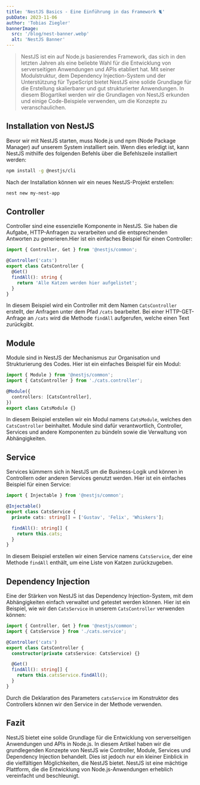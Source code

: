 ```yaml
---
title: 'NestJS Basics - Eine Einführung in das Framework 🐈'
pubDate: 2023-11-06
author: 'Tobias Ziegler'
bannerImage:
  src: '/blog/nest-banner.webp'
  alt: 'NestJS Banner'
---
```


> NestJS ist ein auf Node.js basierendes Framework, das sich in den letzten Jahren als eine beliebte Wahl für die Entwicklung von serverseitigen Anwendungen und APIs etabliert hat. Mit seiner Modulstruktur, dem Dependency Injection-System und der Unterstützung für TypeScript bietet NestJS eine solide Grundlage für die Erstellung skalierbarer und gut strukturierter Anwendungen. In diesem Blogartikel werden wir die Grundlagen von NestJS erkunden und einige Code-Beispiele verwenden, um die Konzepte zu veranschaulichen.

## Installation von NestJS

Bevor wir mit NestJS starten, muss Node.js und npm (Node Package Manager) auf unserem System installiert sein. Wenn dies erledigt ist, kann NestJS mithilfe des folgenden Befehls über die Befehlszeile installiert werden:

```bash
npm install -g @nestjs/cli
```

Nach der Installation können wir ein neues NestJS-Projekt erstellen:

```bash
nest new my-nest-app
```

## Controller

Controller sind eine essenzielle Komponente in NestJS. Sie haben die Aufgabe, HTTP-Anfragen zu verarbeiten und die entsprechenden Antworten zu generieren.Hier ist ein einfaches Beispiel für einen Controller:

```typescript
import { Controller, Get } from '@nestjs/common';

@Controller('cats')
export class CatsController {
  @Get()
  findAll(): string {
    return 'Alle Katzen werden hier aufgelistet';
  }
}
```

In diesem Beispiel wird ein Controller mit dem Namen `CatsController` erstellt, der Anfragen unter dem Pfad `/cats` bearbeitet. Bei einer HTTP-GET-Anfrage an `/cats` wird die Methode `findAll` aufgerufen, welche einen Text zurückgibt.

## Module

Module sind in NestJS der Mechanismus zur Organisation und Strukturierung des Codes. Hier ist ein einfaches Beispiel für ein Modul:

```typescript
import { Module } from '@nestjs/common';
import { CatsController } from './cats.controller';

@Module({
  controllers: [CatsController],
})
export class CatsModule {}
```

In diesem Beispiel erstellen wir ein Modul namens `CatsModule`, welches den `CatsController` beinhaltet. Module sind dafür verantwortlich, Controller, Services und andere Komponenten zu bündeln sowie die Verwaltung von Abhängigkeiten.

## Service

Services kümmern sich in NestJS um die Business-Logik und können in Controllern oder anderen Services genutzt werden. Hier ist ein einfaches Beispiel für einen Service:

```typescript
import { Injectable } from '@nestjs/common';

@Injectable()
export class CatsService {
  private cats: string[] = ['Gustav', 'Felix', 'Whiskers'];

  findAll(): string[] {
    return this.cats;
  }
}
```

In diesem Beispiel erstellen wir einen Service namens `CatsService`, der eine Methode `findAll` enthält, um eine Liste von Katzen zurückzugeben.

## Dependency Injection

Eine der Stärken von NestJS ist das Dependency Injection-System, mit dem Abhängigkeiten einfach verwaltet und getestet werden können. Hier ist ein Beispiel, wie wir den `CatsService` in unserem `CatsController` verwenden können:

```typescript
import { Controller, Get } from '@nestjs/common';
import { CatsService } from './cats.service';

@Controller('cats')
export class CatsController {
  constructor(private catsService: CatsService) {}

  @Get()
  findAll(): string[] {
    return this.catsService.findAll();
  }
}
```

Durch die Deklaration des Parameters `catsService` im Konstruktor des Controllers können wir den Service in der Methode verwenden.

## Fazit

NestJS bietet eine solide Grundlage für die Entwicklung von serverseitigen Anwendungen und APIs in Node.js. In diesem Artikel haben wir die grundlegenden Konzepte von NestJS wie Controller, Module, Services und Dependency Injection behandelt. Dies ist jedoch nur ein kleiner Einblick in die vielfältigen Möglichkeiten, die NestJS bietet. NestJS ist eine mächtige Plattform, die die Entwicklung von Node.js-Anwendungen erheblich vereinfacht und beschleunigt.
